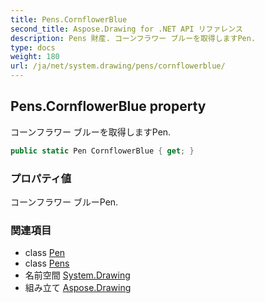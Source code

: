 ```yaml
---
title: Pens.CornflowerBlue
second_title: Aspose.Drawing for .NET API リファレンス
description: Pens 財産. コーンフラワー ブルーを取得しますPen.
type: docs
weight: 180
url: /ja/net/system.drawing/pens/cornflowerblue/
---
```

## Pens.CornflowerBlue property

コーンフラワー ブルーを取得しますPen.

```csharp
public static Pen CornflowerBlue { get; }
```

### プロパティ値

コーンフラワー ブルーPen.

### 関連項目

* class [Pen](../../pen/)
* class [Pens](../)
* 名前空間 [System.Drawing](../../pens/)
* 組み立て [Aspose.Drawing](../../../)



